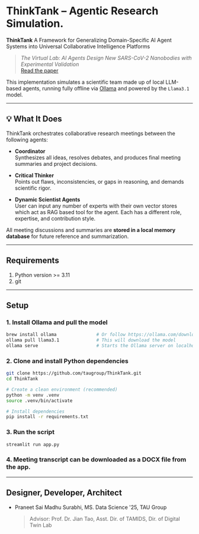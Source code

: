 # ThinkTank – Agentic Research Simulation.

**ThinkTank** A Framework for Generalizing Domain-Specific AI Agent Systems into Universal Collaborative Intelligence Platforms

> *The Virtual Lab: AI Agents Design New SARS-CoV-2 Nanobodies with Experimental Validation*  
> [Read the paper](https://www.biorxiv.org/content/10.1101/2024.11.11.623004v1)

This implementation simulates a scientific team made up of local LLM-based agents, running fully offline via [Ollama](https://ollama.com) and powered by the `Llama3.1` model.

---

## 💡 What It Does

ThinkTank orchestrates collaborative research meetings between the following agents:

- **Coordinator**  
  Synthesizes all ideas, resolves debates, and produces final meeting summaries and project decisions.

- **Critical Thinker**  
  Points out flaws, inconsistencies, or gaps in reasoning, and demands scientific rigor.

- **Dynamic Scientist Agents**  
  User can input any number of experts with their own vector stores which act as RAG based tool for the agent. Each has a different role, expertise, and contribution style.

All meeting discussions and summaries are **stored in a local memory database** for future reference and summarization.

---

## Requirements

1. Python version >= 3.11
2. git

---

## Setup

### 1. Install Ollama and pull the model

```bash
brew install ollama               # Or follow https://ollama.com/download
ollama pull llama3.1              # This will download the model
ollama serve                      # Starts the Ollama server on localhost:11434
```

### 2. Clone and install Python dependencies

```bash
git clone https://github.com/taugroup/ThinkTank.git
cd ThinkTank

# Create a clean environment (recommended)
python -m venv .venv
source .venv/bin/activate

# Install dependencies
pip install -r requirements.txt
```

### 3. Run the script

```bash
streamlit run app.py
```

### 4. Meeting transcript can be downloaded as a DOCX file from the app.

---

## Designer, Developer, Architect
- Praneet Sai Madhu Surabhi, MS. Data Science '25, TAU Group
  > Advisor: Prof. Dr. Jian Tao, Asst. Dir. of TAMIDS, Dir. of Digital Twin Lab
